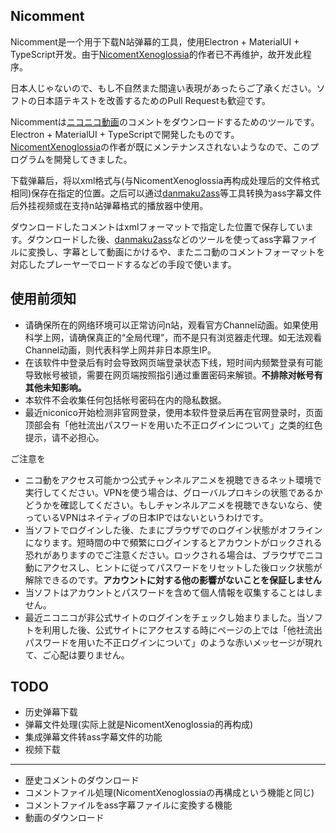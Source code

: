 ## Nicomment

Nicomment是一个用于下载N站弹幕的工具，使用Electron + MaterialUI + TypeScript开发。由于[NicomentXenoglossia](http://xeno.grrr.jp)的作者已不再维护，故开发此程序。

日本人じゃないので、もし不自然また間違い表現があったらご了承ください。ソフトの日本語テキストを改善するためのPull Requestも歓迎です。

Nicommentは[ニコニコ動画](http://www.nicovideo.jp)のコメントをダウンロードするためのツールです。Electron + MaterialUI + TypeScriptで開発したものです。[NicomentXenoglossia](http://xeno.grrr.jp)の作者が既にメンテナンスされないようなので、このプログラムを開発してきました。

下载弹幕后，将以xml格式与(与NicomentXenoglossia再构成处理后的文件格式相同)保存在指定的位置。之后可以通过[danmaku2ass](https://github.com/m13253/danmaku2ass)等工具转换为ass字幕文件后外挂视频或在支持n站弹幕格式的播放器中使用。

ダウンロードしたコメントはxmlフォーマットで指定した位置で保存しています。ダウンロードした後、[danmaku2ass](https://github.com/m13253/danmaku2ass)などのツールを使ってass字幕ファイルに変換し、字幕として動画にかけるや、またニコ動のコメントフォーマットを対応したプレーヤーでロードするなどの手段で使います。

## 使用前须知

* 请确保所在的网络环境可以正常访问n站，观看官方Channel动画。如果使用科学上网，请确保真正的“全局代理”，而不是只有浏览器走代理。如无法观看Channel动画，则代表科学上网并非日本原生IP。
* 在该软件中登录后有时会导致网页端登录状态下线，短时间内频繁登录有可能导致帐号被锁，需要在网页端按照指引通过重置密码来解锁。**不排除对帐号有其他未知影响。**
* 本软件不会收集任何包括帐号密码在内的隐私数据。
* 最近niconico开始检测非官网登录，使用本软件登录后再在官网登录时，页面顶部会有「他社流出パスワードを用いた不正ログインについて」之类的红色提示，请不必担心。

ご注意を

* ニコ動をアクセス可能かつ公式チャンネルアニメを視聴できるネット環境で実行してください。VPNを使う場合は、グローバルプロキシの状態であるかどうかを確認してください。もしチャンネルアニメを視聴できないなら、使っているVPNはネイティブの日本IPではないというわけです。
* 当ソフトでログインした後、たまにブラウザでのログイン状態がオフラインになります。短時間の中で頻繁にログインするとアカウントがロックされる恐れがありますのでご注意ください。ロックされる場合は、ブラウザでニコ動にアクセスし、ヒントに従ってパスワードをリセットした後ロック状態が解除できるのです。**アカウントに対する他の影響がないことを保証しません**
* 当ソフトはアカウントとパスワードを含めて個人情報を収集することはしません。
* 最近ニコニコが非公式サイトのログインをチェックし始まりました。当ソフトを利用した後、公式サイトにアクセスする時にページの上では「他社流出パスワードを用いた不正ログインについて」のような赤いメッセージが現れて、ご心配は要りません。

## TODO

* 历史弹幕下载
* 弹幕文件处理(实际上就是NicomentXenoglossia的再构成)
* 集成弹幕文件转ass字幕文件的功能
* 视频下载

---

* 歴史コメントのダウンロード
* コメントファイル処理(NicomentXenoglossiaの再構成という機能と同じ)
* コメントファイルをass字幕ファイルに変換する機能
* 動画のダウンロード
